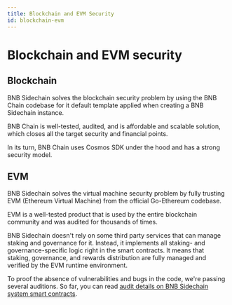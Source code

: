 ```yaml
---
title: Blockchain and EVM Security
id: blockchain-evm
---
```


# Blockchain and EVM security

## Blockchain

BNB Sidechain solves the blockchain security problem by using the BNB Chain codebase for it default template applied when creating a BNB Sidechain instance.

BNB Chain is well-tested, audited, and is affordable and scalable solution, which closes all the target security and financial points. 

In its turn, BNB Chain uses Cosmos SDK under the hood and has a strong security model.

## EVM

BNB Sidechain solves the virtual machine security problem by fully trusting EVM (Ethereum Virtual Machine) from the official Go-Ethereum codebase.

EVM is a well-tested product that is used by the entire blockchain community and was audited for thousands of times.

BNB Sidechain doesn't rely on some third party services that can manage staking and governance for it. 
Instead, it implements all staking- and governance-specific logic right in the smart contracts. 
It means that staking, governance, and rewards distribution are fully managed and verified by the EVM runtime environment.

To proof the absence of vulnerabilities and bugs in the code, we're passing several auditions.
So far, you can read [audit details on BNB Sidechain system smart contracts](https://assets.ankr.com/bas/system_smart_contracts_security_audit.pdf).

